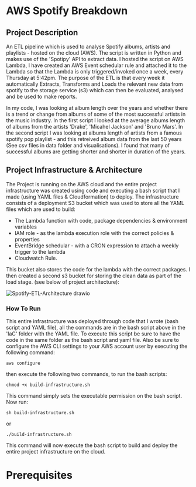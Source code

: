 # AWS Spotify Breakdown

## Project Description
An ETL pipeline which is used to analyse Spotify albums, artists and playlists - hosted on the cloud (AWS). The script is written in Python and makes use of the 'Spotipy' API to extract data. I hosted the script on AWS Lambda, I have created an AWS Event schedular rule and attached it to the Lambda so that the Lambda is only triggered/invoked once a week, every Thursday at 5:42pm. The purpose of the ETL is that every week it automatically Extracts, Transforms and Loads the relevant new data from spotify to the storage service (s3) which can then be evaluated, analysed and be used to make reports. 

In my code, I was looking at album length over the years and whether there is a trend or change from albums of some of the most successful artists in the music industry. In the first script I looked at the average albums length of albums from the artists 'Drake', 'Micahel Jackson' and 'Bruno Mars'. In the second script I was looking at albums length of artists from a famous spotify pop playlist - and this retreived album data from the last 50 years (See csv files in data folder and visualisations). I found that many of successful albums are getting shorter and shorter in duration of the years.

## Project Infrastructure & Architecture
The Project is running on the AWS cloud and the entire project infrastructure was created using code and executing a bash script that I made (using YAML files & Cloudformation) to deploy. The infrastructure consists of a deployment S3 bucket which was used to store all the YAML files which are used to build:
* The Lambda function with code, package dependencies & environment variables
* IAM role - as the lambda execution role with the correct policies & properties
* EventBridge schedular - with a CRON expression to attach a weekly trigger to the lambda
* Cloudwatch Rule.

This bucket also stores the code for the lambda with the correct packages. I then created a second s3 bucket for storing the clean data as part of the load stage. (see below of project architecture):

![Spotify-ETL-Architecture drawio](https://github.com/hassan848/AWS-spotify-breakdown/assets/72468804/78a72032-dcb9-4d52-9600-42027cab5abe)

### How To Run

This entire infrastructure was deployed through code that I wrote (bash script and YAML file), all the commands are in the bash script above in the 'IaC' folder with the YAML file. To execute this script be sure to have the code in the same folder as the bash script and yaml file. Also be sure to configure the AWS CLI settings to your AWS account user by executing the following command:

```
aws configure
```
then execute the following two commands, to run the bash scripts:

```
chmod +x build-infrastructure.sh
```
This command simply sets the executable permission on the bash script. Now run:
```
sh build-infrastructure.sh
```
or
```
./build-infrastructure.sh
```
This command will now execute the bash script to build and deploy the entire project infrastructure on the cloud.

# Prerequisites

